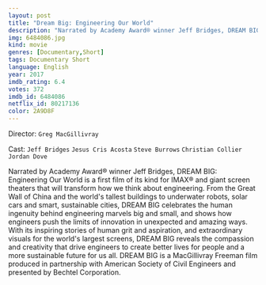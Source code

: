 ```yaml
---
layout: post
title: "Dream Big: Engineering Our World"
description: "Narrated by Academy Award® winner Jeff Bridges, DREAM BIG: Engineering Our World is a first film of its kind for IMAX® and giant screen theaters that will transform how we think about engineering. From the Great Wall of China and the world's tallest buildings to underwater robots, solar cars and smart, sustainable cities, DREAM BIG celebrates the human ingenuity behind engineering marvels big and small, and shows how engineers push the limits of innovation in unexpected and amazing ways. With its inspiring stories .."
img: 6484086.jpg
kind: movie
genres: [Documentary,Short]
tags: Documentary Short 
language: English
year: 2017
imdb_rating: 6.4
votes: 372
imdb_id: 6484086
netflix_id: 80217136
color: 2A9D8F
---
```

Director: `Greg MacGillivray`  

Cast: `Jeff Bridges` `Jesus Cris Acosta` `Steve Burrows` `Christian Collier` `Jordan Dove` 

Narrated by Academy Award® winner Jeff Bridges, DREAM BIG: Engineering Our World is a first film of its kind for IMAX® and giant screen theaters that will transform how we think about engineering. From the Great Wall of China and the world's tallest buildings to underwater robots, solar cars and smart, sustainable cities, DREAM BIG celebrates the human ingenuity behind engineering marvels big and small, and shows how engineers push the limits of innovation in unexpected and amazing ways. With its inspiring stories of human grit and aspiration, and extraordinary visuals for the world's largest screens, DREAM BIG reveals the compassion and creativity that drive engineers to create better lives for people and a more sustainable future for us all. DREAM BIG is a MacGillivray Freeman film produced in partnership with American Society of Civil Engineers and presented by Bechtel Corporation.
